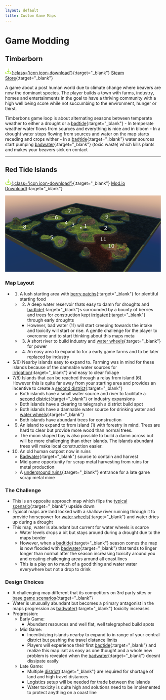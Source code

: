 ```yaml
---
layout: default
title: Custom Game Maps
---
```


# Game Modding

## Timberborn
[![Download](assets/images/icons/download.png){:class='icon icon-download'}](https://store.steampowered.com/app/1062090/Timberborn/){:target="_blank"}
[Steam Store](https://store.steampowered.com/app/1062090/Timberborn/){:target="_blank"}

A game about a post human world due to climate change where beavers are now the dominant species. The player builds a town with farms, industry, homes and entertainments in the goal to have a thriving community with a high well being score while not succumbing to the environment, hunger or thirst.

Timberbons game loop is about alternating seasons between temperate weather to either a drought or a [badtide](https://timberborn.wiki.gg/wiki/Weather#Badtide){:target="_blank"}
	- In temperate weather water flows from sources and everything is nice and in bloom
	- In a drought water stops flowing from sources and water on the map starts receding and crops wither
	- In a [badtide](https://timberborn.wiki.gg/wiki/Weather#Badtide){:target="_blank"} water sources start pumping [badwater](https://timberborn.wiki.gg/wiki/Badwater){:target="_blank"} (toxic waste) which kills plants and makes your beavers sick on contact

---

## Red Tide Islands
[![Download](assets/images/icons/download.png){:class='icon icon-download'}](https://mod.io/g/timberborn/m/red-tide-islands){:target="_blank"}
[Mod.io Download](https://mod.io/g/timberborn/m/red-tide-islands){:target="_blank"}

![Red_Tide_Island](assets/images/screenshots/Red_Tide_Island.PNG)

### Map Layout
- 1) A lush starting area with [berry patchs](https://timberborn.wiki.gg/wiki/Berries){:target="_blank"} for plentiful starting food
	- 2) A deep water reservoir thats easy to damn for droughts and [badtide](https://timberborn.wiki.gg/wiki/Weather#Badtide){:target="_blank"}s surrounded by a bounty of berries and trees for construction kept [irrigated](https://timberborn.wiki.gg/wiki/Fluids#Irrigation){:target="_blank"} through early droughts
		- However, bad water (11) will start creeping towards the intake and toxicity will start or rise. A gentle challenge for the player to overcome and to start thinking about this maps meta
	- 3) A short river to build industry and [water wheels](https://timberborn.wiki.gg/wiki/Water_Wheel){:target="_blank"} for power
	- 4) An easy area to expand to for a early game farms and to be later replaced by industry
- 5/6) Nearby islands easy to expand to. Farming was in mind for these islands because of the damnable water sources for [irrigation](https://timberborn.wiki.gg/wiki/Fluids#Irrigation){:target="_blank"} and easy to clear foliage
- 7/8) Islands that can be reached through a relay from island (6). However this is quite far away from your starting area and provides an incentive to create a [second district](https://timberborn.wiki.gg/wiki/Districts){:target="_blank"}
	- Both islands have a small water source and river to facilitate a [second district](https://timberborn.wiki.gg/wiki/Districts){:target="_blank"} or industry expansions
	- Both islands have a clearing to telegraph a district build spot
	- Both islands have a damnable water source for drinking water and [water wheels](https://timberborn.wiki.gg/wiki/Water_Wheel){:target="_blank"}
	- Both islands have abundant trees for construction
- 9) An island to expand to from island (1) with forestry in mind. Trees are hard to clear but provide more wood than normal trees.
	- The moon shaped bay is also possible to build a damn across but will be more challenging than other islands. The islands abundant trees will make local construction easier.
- 10) An old human outpost now in ruins
	- [Badwater](https://timberborn.wiki.gg/wiki/Badwater){:target="_blank"} source to contain and harvest
	- Mid game opportunity for scrap metal harvesting from ruins for metal production
	- A [underground ruins](https://timberborn.wiki.gg/wiki/Underground_Ruins){:target="_blank"} entrance for a late game scrap metal mine

### The Challenge
- This is an opposite approach map which flips the [typical scenario](https://timberborn.wiki.gg/wiki/Maps){:target="_blank"} upside down
 - Typical maps are land locked with a shallow river running through it to provide horsepower for [water wheels](https://timberborn.wiki.gg/wiki/Water_Wheel){:target="_blank"} and water dries up during a drought
 - This map, water is abundant but current for water wheels is scarce
	- Water levels drops a bit but stays around during a drought due to the maps border
	- However, when a [badtide](https://timberborn.wiki.gg/wiki/Weather#Badtide){:target="_blank"} season comes the map is now flooded with [badwater](https://timberborn.wiki.gg/wiki/Badwater){:target="_blank"} that tends to linger longer than normal after the season increasing toxicity around you and creating challenging areas around all coast lines
	- This is a play on to much of a good thing and water water everywhere but not a drop to drink

### Design Choices
- A challenging map different that its competitors on 3rd party sites or [base game scenarios](https://timberborn.wiki.gg/wiki/Maps){:target="_blank"}
- Water is unusually abundant but becomes a primary antagonist in the maps progression as [badwater](https://timberborn.wiki.gg/wiki/Badwater){:target="_blank"} toxicity increases
- Progression:
	- Early Game:
		- Abundant resources and well flat, well telegraphed build spots
	- Mid Game:
		- Incentivizing islands nearby to expand to in range of your central district but pushing the travel distance limits
		- Players will experience their first [badtide](https://timberborn.wiki.gg/wiki/Weather#Badtide){:target="_blank"} and realize this map isnt as easy as one thought and a whole new problem is revealed when the [badwater](https://timberborn.wiki.gg/wiki/Badwater){:target="_blank"} doesnt dissipate easily
	- Late Game:
		- Multiple [district](https://timberborn.wiki.gg/wiki/Districts){:target="_blank"} are required for shortage of land and high travel distances
		- Logistics setup will be needed for trade between the islands
		- Water toxicity is quite high and solutions need to be implemented to protect anything on a coast line

